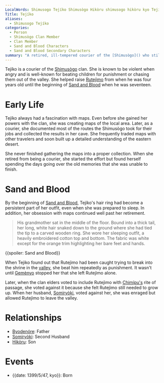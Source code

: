 ```yaml
---
LocalWords: Shimusogo Tejíko Shimusògo Hikòru shimusogo hikòru kyo Tejíko's
Title: Tejíko
aliases:
  - Shimusogo Tejíko
categories:
  - Person
  - Shimusògo Clan Member
  - Clan Member
  - Sand and Blood Characters
  - Sand and Blood Secondary Characters
summary: "A retired, ill-tempered courier of the [Shimusògo]() who still dreamed of mapping the world while she raised her youngest grandson."
---
```


Tejíko is a courier of the [Shimusògo]() clan. She is known to be violent when angry and is well-known for beating children for punishment or chasing them out of the valley. She helped raise [Rutejìmo]() from when he was four years old until the beginning of [Sand and Blood]() when he was seventeen.

# Early Life

Tejíko always had a fascination with maps. Even before she gained her powers with the clan, she was creating maps of the local area. Later, as a courier, she documented most of the routes the Shimusògo took for their jobs and collected the results in her cave. She frequently traded maps with other travelers and soon built up a detailed understanding of the eastern desert.

She never finished gathering the maps into a proper collection. When she retired from being a courier, she started the effort but found herself spending the days going over the old memories that she was unable to finish.

# Sand and Blood

By the beginning of [Sand and Blood](), Tejíko's hair ring had become a persistent part of her outfit, even when she was prepared to sleep. In addition, her obsession with maps continued well past her retirement.

> His grandmother sat in the middle of the floor. Bound into a thick tail, her long, white hair snaked down to the ground where she had tied the tip to a carved wooden ring. She wore her sleeping outfit, a heavily embroidered cotton top and bottom. The fabric was white except for the orange trim highlighting her bare feet and hands.

{{spoiler: Sand and Blood}}

When Tejiko found out that Rutejìmo had been caught trying to break into the shrine in the [valley](/shimusogo-valley/), she beat him repeatedly as punishment. It wasn't until [Gemènyo]() stopped her that she left Rutejìmo alone.

Later, when the clan elders voted to include Rutejìmo with [Chimípu's](/chimípu/) rite of passage, she voted against it because she felt Rutejìmo still needed to grow up. When her husband, [Somiryòki](), voted against her, she was enraged but allowed Rutejìmo to leave the valley.

# Relationships

* [Byodenóre](/shimusogo-byodenóre/): Father
* [Somiryòki](/shimusogo-somiryòki/): Second Husband
* [Hikòru](/shimusogo-hikòru/): Son

# Events

* {{date: 1399/5/47, kyo}}: Born
